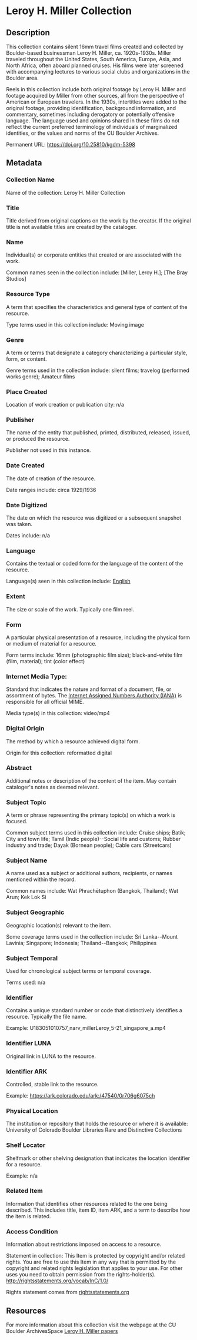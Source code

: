 # Leroy H. Miller Collection

## Description
This collection contains silent 16mm travel films created and collected by Boulder-based businessman Leroy H. Miller, ca. 1920s-1930s. Miller traveled throughout the United States, South America, Europe, Asia, and North Africa, often aboard planned cruises. His films were later screened with accompanying lectures to various social clubs and organizations in the Boulder area.

Reels in this collection include both original footage by Leroy H. Miller and footage acquired by Miller from other sources, all from the perspective of American or European travelers. In the 1930s, intertitles were added to the original footage, providing identification, background information, and commentary, sometimes including derogatory or potentially offensive language. The language used and opinions shared in these films do not reflect the current preferred terminology of individuals of marginalized identities, or the values and norms of the CU Boulder Archives.

Permanent URL: https://doi.org/10.25810/kgdm-5398

## Metadata

### Collection Name
Name of the collection: Leroy H. Miller Collection

### Title
Title derived from original captions on the work by the creator. If the original title is not available titles are created by the cataloger.

### Name
Individual(s) or corporate entities that created or are associated with the work. 

Common names seen in the collection include:  [Miller, Leroy H.]; [The Bray Studios]
### Resource Type
A term that specifies the characteristics and general type of content of the resource. 

Type terms used in this collection include: Moving image

### Genre
A term or terms that designate a category characterizing a particular style, form, or content. 

Genre terms used in the collection include: silent films; travelog (performed works genre); Amateur films

### Place Created
Location of work creation or publication city: n/a

### Publisher
The name of the entity that published, printed, distributed, released, issued, or produced the resource.

Publisher not used in this instance.

### Date Created
The date of creation of the resource. 

Date ranges include: circa 1929/1936

### Date Digitized
The date on which the resource was digitized or a subsequent snapshot was taken. 

Dates include: n/a

### Language
Contains the textual or coded form for the language of the content of the resource. 

Language(s) seen in this collection include: [English](http://id.loc.gov/vocabulary/iso639-2/eng)

### Extent
The size or scale of the work. Typically one film reel.

### Form
A particular physical presentation of a resource, including the physical form or medium of material for a resource. 

Form terms include: 16mm (photographic film size); black-and-white film (film, material); tint (color effect)

### Internet Media Type: 
Standard that indicates the nature and format of a document, file, or assortment of bytes. The [Internet Assigned Numbers Authority (IANA)](https://www.iana.org/assignments/media-types/media-types.xhtml) is responsible for all official MIME. 

Media type(s) in this collection: video/mp4

### Digital Origin
The method by which a resource achieved digital form.

 Origin for this collection: reformatted digital

### Abstract
Additional notes or description of the content of the item. May contain cataloger's notes as deemed relevant.

### Subject Topic
A term or phrase representing the primary topic(s) on which a work is focused. 

Common subject terms used in this collection include: Cruise ships; Batik; City and town life; Tamil (Indic people)--Social life and customs; Rubber industry and trade; Dayak (Bornean people); Cable cars (Streetcars)
### Subject Name
A name used as a subject or additional authors, recipients, or names mentioned within the record.

Common names include: Wat Phrachētuphon (Bangkok, Thailand); Wat Arun; Kek Lok Si

### Subject Geographic
Geographic location(s) relevant to the item. 

Some coverage terms used in the collection include: Sri Lanka--Mount Lavinia; Singapore; Indonesia; Thailand--Bangkok; Philippines 

### Subject Temporal
Used for chronological subject terms or temporal coverage. 

Terms used: n/a

### Identifier
Contains a unique standard number or code that distinctively identifies a resource. Typically the file name. 

Example: U183051010757_narv_millerLeroy_5-21_singapore_a.mp4

### Identifier LUNA	
Original link in LUNA to the resource. 

### Identifier ARK
Controlled, stable link to the resource. 

Example: https://ark.colorado.edu/ark:/47540/0r706g6075ch

### Physical Location
The institution or repository that holds the resource or where it is available: University of Colorado Boulder Libraries Rare and Distinctive Collections

### Shelf Locator
Shelfmark or other shelving designation that indicates the location identifier for a resource. 

Example: n/a

### Related Item
Information that identifies other resources related to the one being described. This includes title, item ID, item ARK, and a term to describe how the item is related.

### Access Condition
Information about restrictions imposed on access to a resource.

Statement in collection: This Item is protected by copyright and/or related rights. You are free to use this Item in any way that is permitted by the copyright and related rights legislation that applies to your use. For other uses you need to obtain permission from the rights-holder(s). http://rightsstatements.org/vocab/InC/1.0/

Rights statement comes from [rightsstatements.org](https://rightsstatements.org/page/1.0/?language=en)

## Resources
For more information about this collection visit the webpage at the CU Boulder ArchivesSpace [Leroy H. Miller papers](https://archives.colorado.edu/repositories/2/resources/1038/collection_organization)

